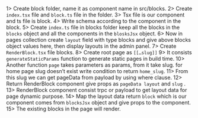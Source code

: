 1> Create block folder, name it as component name in src/blocks. 2> Create
`index.tsx` file and `block.ts` file in the folder. 3> Tsx file is our component
and ts file is block. 4> Write schema according to the component in the block.
5> Create `index.ts` file in blocks folder keep all the blocks in the `blocks`
object and all the components in the `blosksJsx` object. 6> Now in pages
collection create `layout` field with type blocks and give above blocks object
values here, then display layouts in the admin panel. 7> Create
`RenderBlock.tsx` file blocks. 8> Create root page as `[[…slug]]` 9> It consists
`generateStaticParams` function to generate static pages in build time. 10>
Another function `page` takes parameters as params, from it take slug. for home
page slug doesn’t exist write condition to return `home_slug`. 11> From this
slug we can get pageData from payload by using where clause. 12> Return
RenderBlock component give props as `pageData layout` and `slug` . 13>
RenderBlock component consist trpc or payload to get layout data for page
dynamic purpose. 14> Map the layout data return `block` which is our component
comes from `blocksJsx` object and give props to the component. 15> The existing
blocks in the page will render.
